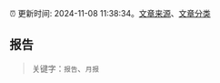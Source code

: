 :alarm_clock: 更新时间: 2024-11-08 11:38:34。[文章来源](/README.md)、[文章分类](/TAGS.md)

## 报告


> 关键字：`报告`、`月报`



